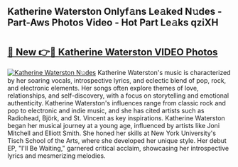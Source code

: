 ## Katherine Waterston Onlyf𝚊ns Le𝚊ked N𝚞des - Part-Aws Photos Video - Hot Part Le𝚊ks qziXH

# <h2><a href="http://ac41246.deff.icu/?id=Katherine+Waterston">🔗 New 👉🔴 Katherine Waterston VIDEO Photos</a></h2>

[![Katherine Waterston N𝚞des](https://i.imgur.com/rIISA9y.gif)](http://ac41246.deff.icu/?id=Katherine+Waterston)
Katherine Waterston's music is characterized by her soaring vocals, introspective lyrics, and eclectic blend of pop, rock, and electronic elements. Her songs often explore themes of love, relationships, and self-discovery, with a focus on storytelling and emotional authenticity. Katherine Waterston's influences range from classic rock and pop to electronic and indie music, and she has cited artists such as Radiohead, Björk, and St. Vincent as key inspirations. Katherine Waterston began her musical journey at a young age, influenced by artists like Joni Mitchell and Elliott Smith. She honed her skills at New York University's Tisch School of the Arts, where she developed her unique style. Her debut EP, "I'll Be Waiting," garnered critical acclaim, showcasing her introspective lyrics and mesmerizing melodies.
